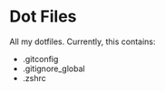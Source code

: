 # Dot Files

All my dotfiles. Currently, this contains:

-   .gitconfig
-   .gitignore_global
-   .zshrc
